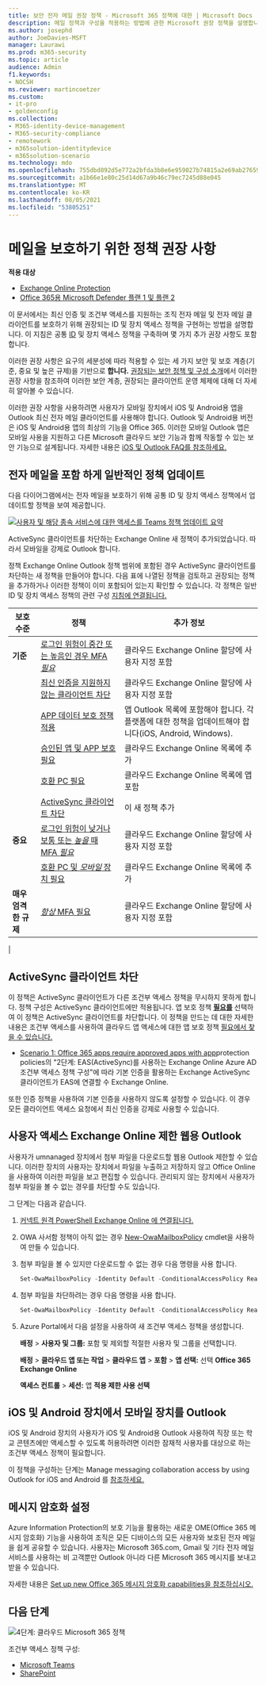 ```yaml
---
title: 보안 전자 메일 권장 정책 - Microsoft 365 정책에 대한 | Microsoft Docs
description: 메일 정책과 구성을 적용하는 방법에 관한 Microsoft 권장 정책을 설명합니다.
ms.author: josephd
author: JoeDavies-MSFT
manager: Laurawi
ms.prod: m365-security
ms.topic: article
audience: Admin
f1.keywords:
- NOCSH
ms.reviewer: martincoetzer
ms.custom:
- it-pro
- goldenconfig
ms.collection:
- M365-identity-device-management
- M365-security-compliance
- remotework
- m365solution-identitydevice
- m365solution-scenario
ms.technology: mdo
ms.openlocfilehash: 755dbd892d5e772a2bfda3b8e6e959027b74815a2e69ab27659f7f5e4a29bf26
ms.sourcegitcommit: a1b66e1e80c25d14d67a9b46c79ec7245d88e045
ms.translationtype: MT
ms.contentlocale: ko-KR
ms.lasthandoff: 08/05/2021
ms.locfileid: "53805251"
---
```

# <a name="policy-recommendations-for-securing-email"></a>메일을 보호하기 위한 정책 권장 사항

**적용 대상**
- [Exchange Online Protection](exchange-online-protection-overview.md)
- [Office 365용 Microsoft Defender 플랜 1 및 플랜 2](defender-for-office-365.md)

이 문서에서는 최신 인증 및 조건부 액세스를 지원하는 조직 전자 메일 및 전자 메일 클라이언트를 보호하기 위해 권장되는 ID 및 장치 액세스 정책을 구현하는 방법을 설명합니다. 이 지침은 공통 [ID](identity-access-policies.md) 및 장치 액세스 정책을 구축하며 몇 가지 추가 권장 사항도 포함합니다.

이러한 권장 사항은 요구의 세분성에 따라 적용할 수 있는 세 가지 보안 및 보호 계층(기준, 중요 및 높은 규제)을 기반으로 **합니다.** [권장되는 보안 정책 및 구성 소개](microsoft-365-policies-configurations.md)에서 이러한 권장 사항을 참조하여 이러한 보안 계층, 권장되는 클라이언트 운영 체제에 대해 더 자세히 알아볼 수 있습니다.

이러한 권장 사항을 사용하려면 사용자가 모바일 장치에서 iOS 및 Android용 앱을 Outlook 최신 전자 메일 클라이언트를 사용해야 합니다. Outlook 및 Android용 버전은 iOS 및 Android용 앱의 최상의 기능을 Office 365. 이러한 모바일 Outlook 앱은 모바일 사용을 지원하고 다른 Microsoft 클라우드 보안 기능과 함께 작동할 수 있는 보안 기능으로 설계됩니다. 자세한 내용은 [iOS 및 Outlook FAQ를 참조하세요.](/exchange/clients-and-mobile-in-exchange-online/outlook-for-ios-and-android/outlook-for-ios-and-android-faq)

## <a name="update-common-policies-to-include-email"></a>전자 메일을 포함 하게 일반적인 정책 업데이트

다음 다이어그램에서는 전자 메일을 보호하기 위해 공통 ID 및 장치 액세스 정책에서 업데이트할 정책을 보여 제공합니다.

[![사용자 및 해당 종속 서비스에 대한 액세스를 Teams 정책 업데이트 요약](../../media/microsoft-365-policies-configurations/identity-access-ruleset-mail.png)](https://github.com/MicrosoftDocs/microsoft-365-docs/raw/public/microsoft-365/media/microsoft-365-policies-configurations/identity-access-ruleset-mail.png)

ActiveSync 클라이언트를 차단하는 Exchange Online 새 정책이 추가되었습니다. 따라서 모바일을 강제로 Outlook 합니다.

정책 Exchange Online Outlook 정책 범위에 포함된 경우 ActiveSync 클라이언트를 차단하는 새 정책을 만들어야 합니다. 다음 표에 나열된 정책을 검토하고 권장되는 정책을 추가하거나 이러한 정책이 이미 포함되어 있는지 확인할 수 있습니다. 각 정책은 일반 ID 및 장치 액세스 정책의 관련 구성 [지침에 연결됩니다.](identity-access-policies.md)

|보호 수준|정책|추가 정보|
|---|---|---|
|**기준**|[로그인 위험이 중간 또는 높음인 경우 MFA *필요*](identity-access-policies.md#require-mfa-based-on-sign-in-risk)|클라우드 Exchange Online 할당에 사용자 지정 포함|
||[최신 인증을 지원하지 않는 클라이언트 차단](identity-access-policies.md#block-clients-that-dont-support-multi-factor)|클라우드 Exchange Online 할당에 사용자 지정 포함|
||[APP 데이터 보호 정책 적용](identity-access-policies.md#apply-app-data-protection-policies)|앱 Outlook 목록에 포함해야 합니다. 각 플랫폼에 대한 정책을 업데이트해야 합니다(iOS, Android, Windows).|
||[승인된 앱 및 APP 보호 필요](identity-access-policies.md#require-approved-apps-and-app-protection)|클라우드 Exchange Online 목록에 추가|
||[호환 PC 필요](identity-access-policies.md#require-compliant-pcs-but-not-compliant-phones-and-tablets)|클라우드 Exchange Online 목록에 앱 포함|
||[ActiveSync 클라이언트 차단](#block-activesync-clients)|이 새 정책 추가|
|**중요**|[로그인 위험이 낮거나 보통 또는 *높을* 때 MFA *필요*](identity-access-policies.md#require-mfa-based-on-sign-in-risk)|클라우드 Exchange Online 할당에 사용자 지정 포함|
||[호환 PC 및 *모바일* 장치 필요](identity-access-policies.md#require-compliant-pcs-and-mobile-devices)|클라우드 Exchange Online 목록에 추가|
|**매우 엄격한 규제**|[*항상* MFA 필요](identity-access-policies.md#require-mfa-based-on-sign-in-risk)|클라우드 Exchange Online 할당에 사용자 지정 포함|
|

## <a name="block-activesync-clients"></a>ActiveSync 클라이언트 차단

이 정책은 ActiveSync 클라이언트가 다른 조건부 액세스 정책을 무시하지 못하게 합니다. 정책 구성은 ActiveSync 클라이언트에만 적용됩니다. 앱 보호 정책 **[필요를](/azure/active-directory/conditional-access/concept-conditional-access-grant#require-app-protection-policy)** 선택하여 이 정책은 ActiveSync 클라이언트를 차단합니다. 이 정책을 만드는 데 대한 자세한 내용은 조건부 액세스를 사용하여 클라우드 앱 액세스에 대한 앱 보호 정책 [필요에서 찾을 수 있습니다.](/azure/active-directory/conditional-access/app-protection-based-conditional-access)

- [Scenario 1: Office 365 apps require approved apps with app](/azure/active-directory/conditional-access/app-protection-based-conditional-access#scenario-1-office-365-apps-require-approved-apps-with-app-protection-policies)protection policies의 "2단계: EAS(ActiveSync)를 사용하는 Exchange Online Azure AD 조건부 액세스 정책 구성"에 따라 기본 인증을 활용하는 Exchange ActiveSync 클라이언트가 EAS에 연결할 수 Exchange Online.

또한 인증 정책을 사용하여 [](/exchange/clients-and-mobile-in-exchange-online/disable-basic-authentication-in-exchange-online)기본 인증을 사용하지 않도록 설정할 수 있습니다. 이 경우 모든 클라이언트 액세스 요청에서 최신 인증을 강제로 사용할 수 있습니다.

## <a name="limit-access-to-exchange-online-from-outlook-on-the-web"></a>사용자 액세스 Exchange Online 제한 웹용 Outlook

사용자가 umnanaged 장치에서 첨부 파일을 다운로드할 웹용 Outlook 제한할 수 있습니다. 이러한 장치의 사용자는 장치에서 파일을 누출하고 저장하지 않고 Office Online을 사용하여 이러한 파일을 보고 편집할 수 있습니다. 관리되지 않는 장치에서 사용자가 첨부 파일을 볼 수 없는 경우를 차단할 수도 있습니다.

그 단계는 다음과 같습니다.

1. [커넥트 원격 PowerShell Exchange Online 에 연결됩니다.](/powershell/exchange/exchange-online/connect-to-exchange-online-powershell/connect-to-exchange-online-powershell)
2. OWA 사서함 정책이 아직 없는 경우 [New-OwaMailboxPolicy](/powershell/module/exchange/new-owamailboxpolicy) cmdlet을 사용하여 만들 수 있습니다.
3. 첨부 파일을 볼 수 있지만 다운로드할 수 없는 경우 다음 명령을 사용 합니다.

   ```powershell
   Set-OwaMailboxPolicy -Identity Default -ConditionalAccessPolicy ReadOnly
   ```

4. 첨부 파일을 차단하려는 경우 다음 명령을 사용 합니다.

   ```powershell
   Set-OwaMailboxPolicy -Identity Default -ConditionalAccessPolicy ReadOnlyPlusAttachmentsBlocked
   ```

5. Azure Portal에서 다음 설정을 사용하여 새 조건부 액세스 정책을 생성합니다.

   **배정** \> **사용자 및 그룹:** 포함 및 제외할 적절한 사용자 및 그룹을 선택합니다.

   **배정** \> **클라우드 앱 또는 작업** \> **클라우드 앱** \> **포함** \> **앱 선택:** 선택 **Office 365 Exchange Online**

   **액세스 컨트롤** \> **세션:** 앱 **적용 제한 사용 선택**

## <a name="require-that-ios-and-android-devices-must-use-outlook"></a>iOS 및 Android 장치에서 모바일 장치를 Outlook

iOS 및 Android 장치의 사용자가 iOS 및 Android용 Outlook 사용하여 직장 또는 학교 콘텐츠에만 액세스할 수 있도록 허용하려면 이러한 잠재적 사용자를 대상으로 하는 조건부 액세스 정책이 필요합니다.

이 정책을 구성하는 단계는 Manage messaging collaboration access by using Outlook for iOS and Android 를 [참조하세요.](/mem/intune/apps/app-configuration-policies-outlook#apply-conditional-access)

## <a name="set-up-message-encryption"></a>메시지 암호화 설정

Azure Information Protection의 보호 기능을 활용하는 새로운 OME(Office 365 메시지 암호화) 기능을 사용하여 조직은 모든 디바이스의 모든 사용자와 보호된 전자 메일을 쉽게 공유할 수 있습니다. 사용자는 Microsoft 365.com, Gmail 및 기타 전자 메일 서비스를 사용하는 비 고객뿐만 Outlook 아니라 다른 Microsoft 365 메시지를 보내고 받을 수 있습니다.

자세한 내용은 [Set up new Office 365 메시지 암호화 capabilities을 참조하십시오.](../../compliance/set-up-new-message-encryption-capabilities.md)

## <a name="next-steps"></a>다음 단계

![4단계: 클라우드 Microsoft 365 정책](../../media/microsoft-365-policies-configurations/identity-device-access-steps-next-step-4.png)

조건부 액세스 정책 구성:

- [Microsoft Teams](teams-access-policies.md)
- [SharePoint](sharepoint-file-access-policies.md)
